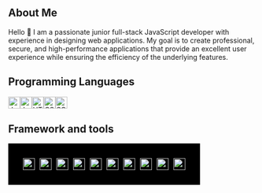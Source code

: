 ## About Me
Hello 👋
I am a passionate junior full-stack JavaScript developer with experience in designing web applications.
My goal is to create professional, secure, and high-performance applications that provide an excellent user experience while ensuring the efficiency of the underlying features.

## Programming Languages
<img src="https://img.icons8.com/color/48/000000/javascript.png" alt="JavaScript" height="24" /><img src="https://img.icons8.com/color/48/000000/java-coffee-cup-logo.png" alt="Java" height="24" /><img src="https://img.icons8.com/color/48/000000/html-5.png" alt="HTML" height="24" /><img src="https://img.icons8.com/color/48/000000/css3.png" alt="CSS" height="24" /><img src="https://img.icons8.com/color/48/000000/sql.png" alt="SQL" height="24" />


## Framework and tools
<div style="background-color: #000; padding: 20px; display: inline-block; text-align: left;">

  <!-- Section des badges -->
<div style="display: flex; flex-wrap: wrap; gap: 10px; background-color: black; padding: 10px;">
  <img src="https://img.shields.io/badge/Git-333333?&style=for-the-badge&logo=git&logoColor=red" alt="Git" style="height: 24px; background-color: black;" />
  <img src="https://img.shields.io/badge/Markdown-000000?style=for-the-badge&logo=markdown&logoColor=white" alt="Markdown" style="height: 24px; background-color: black;" />
  <img src="https://img.shields.io/badge/Express.js-404D59?style=for-the-badge" alt="Express.js" style="height: 24px; background-color: black;" />
  <img src="https://img.shields.io/badge/Spring%20Boot-6DB33F?style=for-the-badge&logo=spring-boot&logoColor=white" alt="Spring Boot" style="height: 24px; background-color: black;" />
  <img src="https://img.shields.io/badge/Vue.js-35495E?style=for-the-badge&logo=vue.js&logoColor=4FC08D" alt="Vue.js" style="height: 24px; background-color: black;" />
  <img src="https://img.shields.io/badge/Bootstrap-563D7C?style=for-the-badge&logo=bootstrap&logoColor=white" alt="Bootstrap" style="height: 24px; background-color: black;" />
  <img src="https://img.shields.io/badge/MongoDB-4EA94B?style=for-the-badge&logo=mongodb&logoColor=white" alt="MongoDB" style="height: 24px; background-color: black;" />
  <img src="https://img.shields.io/badge/MySQL-00758F?style=for-the-badge&logo=mysql&logoColor=white" alt="MySQL" style="height: 24px; background-color: black;" />
  <img src="https://img.shields.io/badge/PostgreSQL-316192?style=for-the-badge&logo=postgresql&logoColor=white" alt="PostgreSQL" style="height: 24px; background-color: black;" />
  <img src="https://img.shields.io/badge/Docker-2496ED?style=for-the-badge&logo=docker&logoColor=white" alt="Docker" style="height: 24px; background-color: black;" />
</div>





